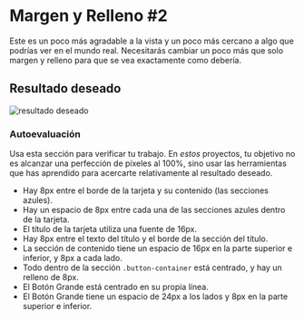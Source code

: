 # Margen y Relleno #2

Este es un poco más agradable a la vista y un poco más cercano a algo que podrías ver en el mundo real. Necesitarás cambiar un poco más que solo margen y relleno para que se vea exactamente como debería.

## Resultado deseado
![resultado deseado](./desired-outcome.png)

### Autoevaluación
Usa esta sección para verificar tu trabajo. En _estos_ proyectos, tu objetivo no es alcanzar una perfección de píxeles al 100%, sino usar las herramientas que has aprendido para acercarte relativamente al resultado deseado.

- Hay 8px entre el borde de la tarjeta y su contenido (las secciones azules).
- Hay un espacio de 8px entre cada una de las secciones azules dentro de la tarjeta.
- El título de la tarjeta utiliza una fuente de 16px.
- Hay 8px entre el texto del título y el borde de la sección del título.
- La sección de contenido tiene un espacio de 16px en la parte superior e inferior, y 8px a cada lado.
- Todo dentro de la sección `.button-container` está centrado, y hay un relleno de 8px.
- El Botón Grande está centrado en su propia línea.
- El Botón Grande tiene un espacio de 24px a los lados y 8px en la parte superior e inferior.
